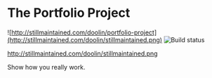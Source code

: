 # The Portfolio Project 
![http://stillmaintained.com/doolin/portfolio-project](http://stillmaintained.com/doolin/stillmaintained.png)
![Build status](http://travis-ci.org/doolin/portfolio-project.png "Build status")


<a href="http://stillmaintained.com/doolin/portfolio-project">http://stillmaintained.com/doolin/stillmaintained.png</a>

Show how you really work.
